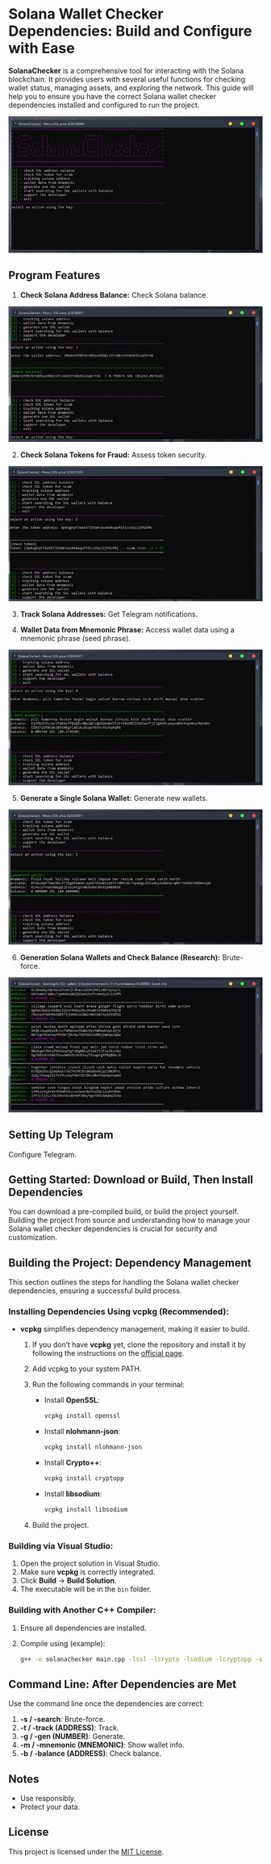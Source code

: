 # Solana Wallet Checker Dependencies: Build and Configure with Ease

**SolanaChecker** is a comprehensive tool for interacting with the Solana blockchain. It provides users with several useful functions for checking wallet status, managing assets, and exploring the network. This guide will help you to ensure you have the correct Solana wallet checker dependencies installed and configured to run the project.

<p align="left">
    <img src="/previews/black.webp" />
</p>

## Program Features

1.  **Check Solana Address Balance:** Check Solana balance.

<p align="left">
    <img src="/previews/crisp.webp" />
</p>

2.  **Check Solana Tokens for Fraud:** Assess token security.

<p align="left">
    <img src="/previews/area.webp" />
</p>

3.  **Track Solana Addresses:** Get Telegram notifications.

4.  **Wallet Data from Mnemonic Phrase:** Access wallet data using a mnemonic phrase (seed phrase).

<p align="left">
    <img src="/previews/tall.webp" />
</p>

5.  **Generate a Single Solana Wallet:** Generate new wallets.

<p align="left">
    <img src="/previews/chart.webp" />
</p>

6.  **Generation Solana Wallets and Check Balance (Research):** Brute-force.

<p align="left">
    <img src="/previews/system.webp" />
</p>

## Setting Up Telegram

Configure Telegram.

## Getting Started: Download or Build, Then Install Dependencies

You can download a pre-compiled build, or build the project yourself. Building the project from source and understanding how to manage your Solana wallet checker dependencies is crucial for security and customization.

## Building the Project: Dependency Management

This section outlines the steps for handling the Solana wallet checker dependencies, ensuring a successful build process.

### Installing Dependencies Using vcpkg (Recommended):

*   **vcpkg** simplifies dependency management, making it easier to build.
    1.  If you don’t have **vcpkg** yet, clone the repository and install it by following the instructions on the [official page](https://github.com/microsoft/vcpkg).
    2.  Add vcpkg to your system PATH.
    3.  Run the following commands in your terminal:

        -   Install **OpenSSL**:
            ```bash
            vcpkg install openssl
            ```

        -   Install **nlohmann-json**:
            ```bash
            vcpkg install nlohmann-json
            ```

        -   Install **Crypto++**:
            ```bash
            vcpkg install cryptopp
            ```

        -   Install **libsodium**:
            ```bash
            vcpkg install libsodium
            ```
    4.  Build the project.

### Building via Visual Studio:

1.  Open the project solution in Visual Studio.
2.  Make sure **vcpkg** is correctly integrated.
3.  Click **Build** -> **Build Solution**.
4.  The executable will be in the `bin` folder.

### Building with Another C++ Compiler:

1.  Ensure all dependencies are installed.
2.  Compile using (example):

    ```bash
    g++ -o solanachecker main.cpp -lssl -lcrypto -lsodium -lcryptopp -std=c++17
    ```

## Command Line: After Dependencies are Met

Use the command line once the dependencies are correct:

1.  **-s / -search**: Brute-force.
2.  **-t / -track (ADDRESS)**: Track.
3.  **-g / -gen (NUMBER)**: Generate.
4.  **-m / -mnemonic (MNEMONIC)**: Show wallet info.
5.  **-b / -balance (ADDRESS)**: Check balance.

## Notes

-   Use responsibly.
-   Protect your data.

## License

This project is licensed under the [MIT License](/LICENSE).